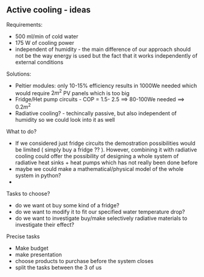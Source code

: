 ## Active cooling - ideas

Requirements:

- 500 ml/min of cold water
- 175 W of cooling power
- independent of humidity - the main difference of our approach should not be the way energy is used but the fact that it works independently of external conditions

Solutions:

 - Peltier modules: only 10-15% efficiency results in 1000We needed which would require $2m^2$ PV panels which is too big
 - Fridge/Het pump circuits - COP = 1.5- 2.5 ==> 80-100We needed ==> $0.2m^2$
 - Radiative cooling? - techincally passive, but also independent of humidity so we could look into it as well

What to do?
- If we considered just fridge circuits the demostration possibilities would be limited ( simply buy a fridge ?? ). However, combining it with radiative cooling could offer the possibility of designing a whole system of radiative heat sinks + heat pumps which has not really been done before
- maybe we could make a mathematical/physical model of the whole system in python?
- 


Tasks to choose?
- do we want ot buy some kind of a fridge?
- do we want to modify it to fit our specified water temperature drop?
- do we want to investigate buy/make selectively radiative materials to investigate their effect?

Precise tasks
- Make budget
- make presentation
- choose products to purchase before the system closes
- split the tasks between the 3 of us
